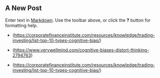 ## A New Post

Enter text in [Markdown](http://daringfireball.net/projects/markdown/). Use the toolbar above, or click the **?** button for formatting help.


- (https://corporatefinanceinstitute.com/resources/knowledge/trading-investing/list-top-10-types-cognitive-bias/)

- (https://www.verywellmind.com/cognitive-biases-distort-thinking-2794763)

- (https://corporatefinanceinstitute.com/resources/knowledge/trading-investing/list-top-10-types-cognitive-bias/)
